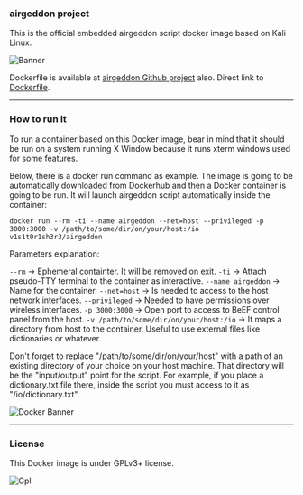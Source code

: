 ### airgeddon project
This is the official embedded airgeddon script docker image based on Kali Linux.

![Banner](https://raw.githubusercontent.com/v1s1t0r1sh3r3/airgeddon/master/imgs/banners/airgeddon_banner.png)

Dockerfile is available at [airgeddon Github project](https://github.com/v1s1t0r1sh3r3/airgeddon) also. Direct link to [Dockerfile](https://github.com/v1s1t0r1sh3r3/airgeddon/blob/docker/docker/Dockerfile).

---

### How to run it
To run a container based on this Docker image, bear in mind that it should be run on a system running X Window because it runs xterm windows used for some features.

Below, there is a docker run command as example. The image is going to be automatically downloaded from Dockerhub and then a Docker container is going to be run. It will launch airgeddon script automatically inside the container:

```
docker run --rm -ti --name airgeddon --net=host --privileged -p 3000:3000 -v /path/to/some/dir/on/your/host:/io v1s1t0r1sh3r3/airgeddon
```

Parameters explanation:

`--rm` -> Ephemeral containter. It will be removed on exit.
`-ti` -> Attach pseudo-TTY terminal to the container as interactive.
`--name airgeddon` -> Name for the container.
`--net=host` -> Is needed to access to the host network interfaces.
`--privileged` -> Needed to have permissions over wireless interfaces.
`-p 3000:3000` -> Open port to access to BeEF control panel from the host.
`-v /path/to/some/dir/on/your/host:/io` -> It maps a directory from host to the container. Useful to use external files like dictionaries or whatever.

Don't forget to replace "/path/to/some/dir/on/your/host" with a path of an existing directory of your choice on your host machine. That directory will be the "input/output" point for the script. For example, if you place a dictionary.txt file there, inside the script you must access to it as "/io/dictionary.txt".

![Docker Banner](https://raw.githubusercontent.com/v1s1t0r1sh3r3/airgeddon/docker/imgs/banners/docker_banner.png)

---

### License
This Docker image is under GPLv3+ license.

![Gpl](http://gplv3.fsf.org/gplv3-127x51.png)